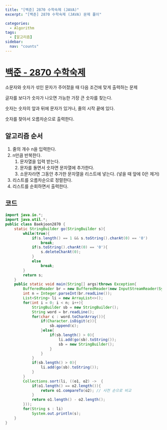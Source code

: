 ```yaml
---
title: "[백준] 2870 수학숙제 (JAVA)"
excerpt: "[백준] 2870 수학숙제 (JAVA) 문제 풀이"

categories:
  - Algorithm
tags:
  - [알고리즘]
sidebar:
  nav: "counts"
---
```


# [백준 - 2870 수학숙제](https://www.acmicpc.net/problem/2870)

소문자와 숫자가 섞인 문자가 주어졌을 때 다음 조건에 맞게 출력하는 문제

글자를 보다가 숫자가 나오면 가능한 가장 큰 숫자를 찾는다.

숫자는 숫자의 앞과 뒤에 문자가 있거나, 줄의 시작 끝에 있다.

숫자를 찾아서 오름차순으로 출력한다.

## 알고리즘 순서

1. 줄의 개수 n을 입력한다.
2. n만큼 반복한다.
   1. 문자열을 입력 받는다.
   2. 문자를 돌면서 숫자면 문자열에 추가한다.
   3. 소문자라면 그동안 추가한 문자열을 리스트에 넣는다. (넣을 때 앞에 0은 제거)
3. 리스트를 오름차순으로 정렬한다.
4. 리스트를 순회하면서 출력한다.

## 코드

```java
import java.io.*;
import java.util.*;
public class Baekjoon2870 {
    static StringBuilder go(StringBuilder s){
        while(true){
            if(s.length() == 1 && s.toString().charAt(0) == '0')
                break;
            if(s.toString().charAt(0) == '0'){
                s.deleteCharAt(0);
            }
            else
                break;
        }
        return s;
    }
    public static void main(String[] args)throws Exception{
        BufferedReader br = new BufferedReader(new InputStreamReader(System.in));
        int n = Integer.parseInt(br.readLine());
        List<String> li = new ArrayList<>();
        for(int i = 0; i < n; i++){
            StringBuilder sb = new StringBuilder();
            String word = br.readLine();
            for(char c : word.toCharArray()){
                if(Character.isDigit(c)){
                    sb.append(c);
                }else{
                    if(sb.length() > 0){
                        li.add(go(sb).toString());
                        sb = new StringBuilder();
                    }
                }
            }
            if(sb.length() > 0){
                li.add(go(sb).toString());
            }
        }
        Collections.sort(li, ((o1, o2) ->  {
            if(o1.length() == o2.length()){
                return o1.compareTo(o2); // 사전 순으로 비교
            }
            return o1.length() - o2.length();
        }));
        for(String s : li)
            System.out.println(s);
    }
}
```
